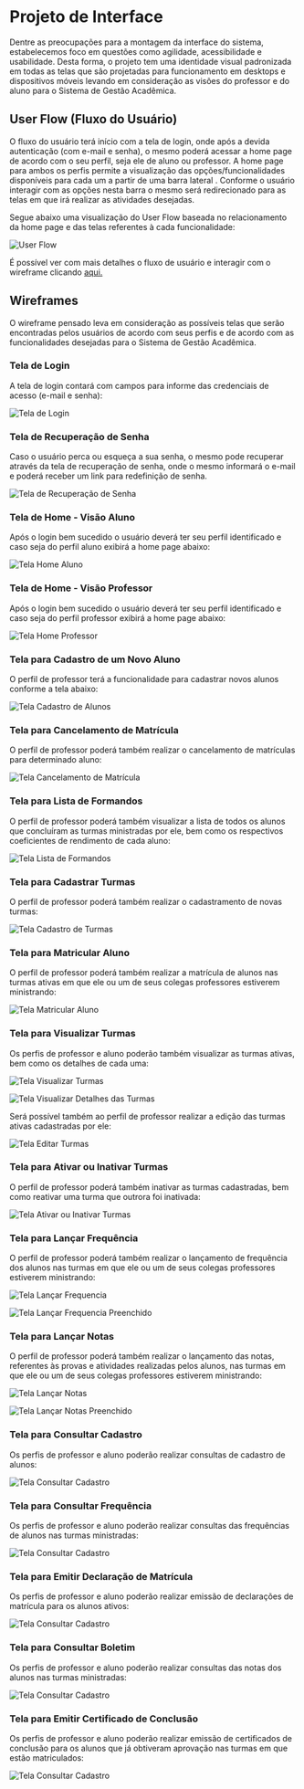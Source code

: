 
# Projeto de Interface

Dentre as preocupações para a montagem da interface do sistema, estabelecemos foco em questões como agilidade, acessibilidade e usabilidade. Desta forma, o projeto tem uma identidade visual padronizada em todas as telas que são projetadas para funcionamento em desktops e dispositivos móveis levando em consideração as visões do professor e do aluno para o Sistema de Gestão Acadêmica.  

## User Flow (Fluxo do Usuário)

O fluxo do usuário terá início com a tela de login, onde após a devida autenticação (com e-mail e senha), o mesmo poderá acessar a home page de acordo com o seu perfil, seja ele de aluno ou professor. A home page para ambos os perfis permite a visualização das opções/funcionalidades disponíveis para cada um a partir de uma barra lateral . Conforme o usuário interagir com as opções nesta barra o mesmo será redirecionado para as telas em que irá realizar as atividades desejadas.

Segue abaixo uma visualização do User Flow baseada no relacionamento da home page e das telas referentes à cada funcionalidade:

![User Flow](img/userFlowSistemaGestaoAcademica.png)

É possível ver com mais detalhes o fluxo de usuário e interagir com o wireframe clicando 
[aqui.](https://www.figma.com/file/xrGiza6A09orfFahLinKxq/Gest%C3%A3o-Acad%C3%AAmica?type=design&node-id=1%3A359&mode=design&t=8Z9IoNkadOBJpA3M-1) 

## Wireframes

O wireframe pensado leva em consideração as possíveis telas que serão encontradas pelos usuários de acordo com seus perfis e de acordo com as funcionalidades desejadas para o Sistema de Gestão Acadêmica.

### Tela de Login

A tela de login contará com campos para informe das credenciais de acesso (e-mail e senha):

![Tela de Login](img/telaDeLogin.png)

### Tela de Recuperação de Senha

Caso o usuário perca ou esqueça a sua senha, o mesmo pode recuperar através da tela de recuperação de senha, onde o mesmo informará o e-mail e poderá receber um link para redefinição de senha.

![Tela de Recuperação de Senha](img/recuperacaoDeSenha.png)

### Tela de Home - Visão Aluno

Após o login bem sucedido o usuário deverá ter seu perfil identificado e caso seja do perfil aluno exibirá a home page abaixo:

![Tela Home Aluno](img/visaoAlunoHome.png)
 
### Tela de Home - Visão Professor

Após o login bem sucedido o usuário deverá ter seu perfil identificado e caso seja do perfil professor exibirá a home page abaixo:

![Tela Home Professor](img/visaoProfessorHome.png)

### Tela para Cadastro de um Novo Aluno

O perfil de professor terá a funcionalidade para cadastrar novos alunos conforme a tela abaixo:

![Tela Cadastro de Alunos](img/cadastrarAluno.png)

### Tela para Cancelamento de Matrícula

O perfil de professor poderá também realizar o cancelamento de matrículas para determinado aluno:

![Tela Cancelamento de Matrícula](img/cancelamentoMatricula.png)

### Tela para Lista de Formandos

O perfil de professor poderá também visualizar a lista de todos os alunos que concluíram as turmas ministradas por ele, bem como os respectivos coeficientes de rendimento de cada aluno:

![Tela Lista de Formandos](img/listaFormandos.png)

### Tela para Cadastrar Turmas

O perfil de professor poderá também realizar o cadastramento de novas turmas:

![Tela Cadastro de Turmas](img/cadastrarTurmas.png)

### Tela para Matricular Aluno

O perfil de professor poderá também realizar a matrícula de alunos nas turmas ativas em que ele ou um de seus colegas professores estiverem ministrando:

![Tela Matricular Aluno](img/matricularAluno.png)

### Tela para Visualizar Turmas

Os perfis de professor e aluno poderão também visualizar as turmas ativas, bem como os detalhes de cada uma:

![Tela Visualizar Turmas](img/visualizarTurma.png)

![Tela Visualizar Detalhes das Turmas](img/visualizarTurmaDetalhe.png)

Será possível também ao perfil de professor realizar a edição das turmas ativas cadastradas por ele:

![Tela Editar Turmas](img/editarTurma.png)

### Tela para Ativar ou Inativar Turmas

O perfil de professor poderá também inativar as turmas cadastradas, bem como reativar uma turma que outrora foi inativada:

![Tela Ativar ou Inativar Turmas](img/ativarOuInativarTurmas.png)

### Tela para Lançar Frequência

O perfil de professor poderá também realizar o lançamento de frequência dos alunos nas turmas em que ele ou um de seus colegas professores estiverem ministrando:

![Tela Lançar Frequencia](img/lancarFrequencia.png)

![Tela Lançar Frequencia Preenchido](img/lancarFrequenciaPreenchido.png)

### Tela para Lançar Notas

O perfil de professor poderá também realizar o lançamento das notas, referentes às provas e atividades realizadas pelos alunos, nas turmas em que ele ou um de seus colegas professores estiverem ministrando:

![Tela Lançar Notas](img/lancarNotas.png)

![Tela Lançar Notas Preenchido](img/lancarNotasPreenchido.png)

### Tela para Consultar Cadastro

Os perfis de professor e aluno poderão realizar consultas de cadastro de alunos:

![Tela Consultar Cadastro](img/consultarCadastroAluno.png)

### Tela para Consultar Frequência

Os perfis de professor e aluno poderão realizar consultas das frequências de alunos nas turmas ministradas:

![Tela Consultar Cadastro](img/consultarFrequenciaAluno.png)

### Tela para Emitir Declaração de Matrícula

Os perfis de professor e aluno poderão realizar emissão de declarações de matrícula para os alunos ativos:

![Tela Consultar Cadastro](img/emitirDeclaracaoMatricula.png)

### Tela para Consultar Boletim

Os perfis de professor e aluno poderão realizar consultas das notas dos alunos nas turmas ministradas:

![Tela Consultar Cadastro](img/consultarBoletim.png)

### Tela para Emitir Certificado de Conclusão

Os perfis de professor e aluno poderão realizar emissão de certificados de conclusão para os alunos que já obtiveram aprovação nas turmas em que estão matriculados:

![Tela Consultar Cadastro](img/certificadoConclusao.png)


